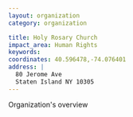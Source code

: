 ```yaml
---
layout: organization
category: organization

title: Holy Rosary Church
impact_area: Human Rights
keywords: 
coordinates: 40.596478,-74.076401
address: |
  80 Jerome Ave
  Staten Island NY 10305
---
```

Organization's overview
